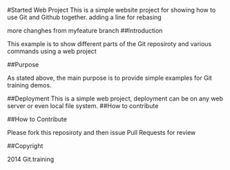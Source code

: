 #Started Web Project
This is a simple website project for showing how to use Git and Github together.
adding a line for rebasing

more changhes from myfeature branch
##Introduction 

This example is to show different parts of the Git reposiroty and various commands using a web project

##Purpose

As stated above, the main purpose is to provide simple examples for Git training demos.

##Deployment
This is a simple web project, deployment can be on any web server or even local file system.
##How to contribute

##How to Contribute

Please fork this reposiroty and then issue Pull Requests for review

##Copyright

2014 Git.training